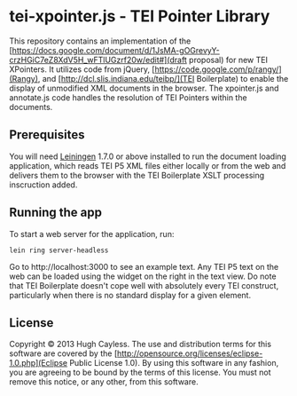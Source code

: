 # tei-xpointer.js - TEI Pointer Library

This repository contains an implementation of the [https://docs.google.com/document/d/1JsMA-gOGrevyY-crzHGiC7eZ8XdV5H_wFTlUGzrf20w/edit#](draft proposal) for new TEI XPointers. It utilizes code from jQuery, [https://code.google.com/p/rangy/](Rangy), and [http://dcl.slis.indiana.edu/teibp/](TEI Boilerplate) to enable the display of unmodified XML documents in the browser. The xpointer.js and annotate.js code handles the resolution of TEI Pointers within the documents.

## Prerequisites

You will need [Leiningen][1] 1.7.0 or above installed to run the document loading application, which reads TEI P5 XML files either locally or from the web and delivers them to the browser with the TEI Boilerplate XSLT processing inscruction added.

[1]: https://github.com/technomancy/leiningen

## Running the app

To start a web server for the application, run:

    lein ring server-headless
    
Go to http://localhost:3000 to see an example text. Any TEI P5 text on the web can be loaded using the widget on the right in the text view. Do note that TEI Boilerplate doesn't cope well with absolutely every TEI construct, particularly when there is no standard display for a given element.

## License

Copyright © 2013 Hugh Cayless. The use and distribution terms for this software are covered by the [http://opensource.org/licenses/eclipse-1.0.php](Eclipse Public License 1.0). By using this software in any fashion, you are agreeing to be bound by the terms of this license. You must not remove this notice, or any other, from this software.
